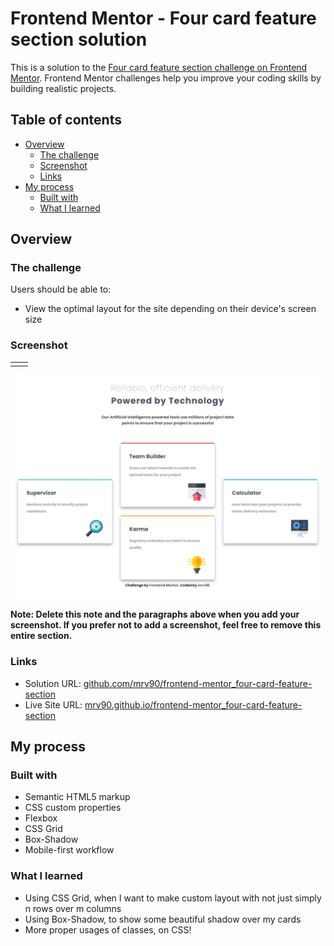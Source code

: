 # Frontend Mentor - Four card feature section solution

This is a solution to the [Four card feature section challenge on Frontend Mentor](https://www.frontendmentor.io/challenges/four-card-feature-section-weK1eFYK). Frontend Mentor challenges help you improve your coding skills by building realistic projects. 

## Table of contents

- [Overview](#overview)
  - [The challenge](#the-challenge)
  - [Screenshot](#screenshot)
  - [Links](#links)
- [My process](#my-process)
  - [Built with](#built-with)
  - [What I learned](#what-i-learned)

## Overview
### The challenge
Users should be able to:
- View the optimal layout for the site depending on their device's screen size

### Screenshot

|  |  |
|--|--|
|  |  |
![](./design/screenshot-desktop.png)

**Note: Delete this note and the paragraphs above when you add your screenshot. If you prefer not to add a screenshot, feel free to remove this entire section.**

### Links

- Solution URL: [github.com/mrv90/frontend-mentor_four-card-feature-section](https://github.com/mrv90/frontend-mentor_four-card-feature-section)
- Live Site URL: [mrv90.github.io/frontend-mentor_four-card-feature-section](https://mrv90.github.io/frontend-mentor_four-card-feature-section])

## My process

### Built with

- Semantic HTML5 markup
- CSS custom properties
- Flexbox
- CSS Grid
- Box-Shadow
- Mobile-first workflow

### What I learned

 - Using CSS Grid, when I want to make custom layout with not just simply n rows over m columns
 - Using Box-Shadow, to show some beautiful shadow over my cards
 - More proper usages of classes, on CSS!
